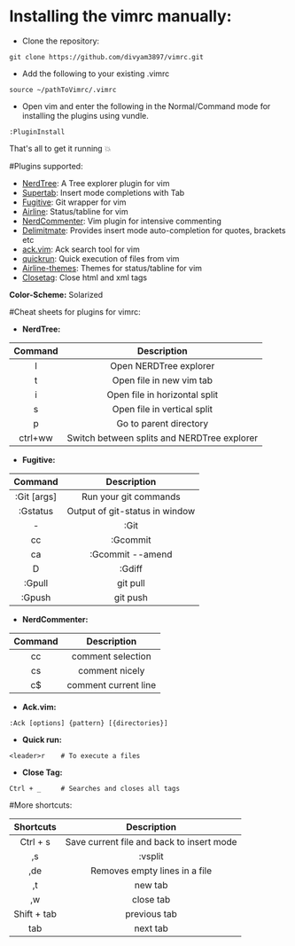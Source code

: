 # Installing the vimrc manually:
* Clone the repository:
```
git clone https://github.com/divyam3897/vimrc.git
```
* Add the following to your existing .vimrc
```
source ~/pathToVimrc/.vimrc
```
* Open vim and enter the following in the Normal/Command mode for installing the plugins using vundle.
```
:PluginInstall
```

That's all to get it running :boom:

#Plugins supported:
* [NerdTree](https://github.com/scrooloose/nerdtree): A Tree explorer plugin for vim
* [Supertab](https://github.com/ervandew/supertab): Insert mode completions with Tab
* [Fugitive](https://github.com/tpope/vim-fugitive): Git wrapper for vim 
* [Airline](https://github.com/vim-airline/vim-airline): Status/tabline for vim
* [NerdCommenter](https://github.com/scrooloose/nerdcommenter): Vim plugin for intensive commenting
* [Delimitmate](https://github.com/Raimondi/delimitMate): Provides insert mode auto-completion for quotes, brackets etc
* [ack.vim](https://github.com/mileszs/ack.vim): Ack search tool for vim
* [quickrun](https://github.com/thinca/vim-quickrun): Quick execution of files from vim
* [Airline-themes](https://github.com/vim-airline/vim-airline-themes.git): Themes for status/tabline for vim
* [Closetag](https://github.com/vim-scripts/closetag.vim.git): Close html and xml tags

**Color-Scheme:** Solarized

#Cheat sheets for plugins for vimrc:
* **NerdTree:**

| Command  | Description                                |
| :------:  | :----------------------------------------: |
| <leader>l | Open NERDTree explorer                     |
| t         | Open file in new vim tab                   |
| i         | Open file in horizontal split              |
| s         | Open file in vertical split                |
| p         | Go to parent directory                     |
| ctrl+ww   | Switch between splits and NERDTree explorer|

* **Fugitive:**

| Command     | Description                    |
| :---------: | :----------------------------: |
| :Git [args] | Run your git commands          |
| :Gstatus    | Output of git-status in window |
| -           | :Git| add                      |
| cc          | :Gcommit                       |
| ca          | :Gcommit --amend               |
| D           | :Gdiff                         |
| :Gpull      | git pull                       |
| :Gpush      | git push                       |

* **NerdCommenter:**

| Command    | Description          |
| :--------: | :------------------: |
| <leader>cc | comment selection    |
| <leader>cs | comment nicely       |
| <leader>c$ | comment current line |

* **Ack.vim:**
```
:Ack [options] {pattern} [{directories}]
```
* **Quick run:**
```
<leader>r    # To execute a files
```
* **Close Tag:**
```
Ctrl + _     # Searches and closes all tags
```
#More shortcuts:

| Shortcuts   | Description                               |
| :---------: | :---------------------------------------: |
| Ctrl + s    | Save current file and back to insert mode |
| ,s          | :vsplit                                   |
| ,de         | Removes empty lines in a file             |
| ,t          | new tab                                   |
| ,w          | close tab                                 |
| Shift + tab | previous tab                              |
| tab         | next tab                                  |
